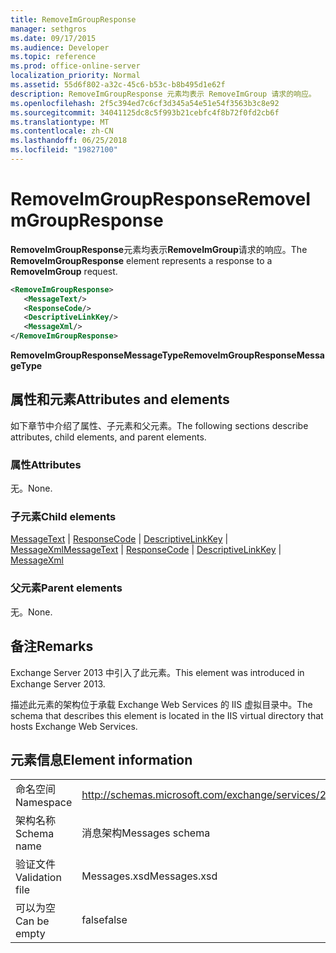 ```yaml
---
title: RemoveImGroupResponse
manager: sethgros
ms.date: 09/17/2015
ms.audience: Developer
ms.topic: reference
ms.prod: office-online-server
localization_priority: Normal
ms.assetid: 55d6f802-a32c-45c6-b53c-b8b495d1e62f
description: RemoveImGroupResponse 元素均表示 RemoveImGroup 请求的响应。
ms.openlocfilehash: 2f5c394ed7c6cf3d345a54e51e54f3563b3c8e92
ms.sourcegitcommit: 34041125dc8c5f993b21cebfc4f8b72f0fd2cb6f
ms.translationtype: MT
ms.contentlocale: zh-CN
ms.lasthandoff: 06/25/2018
ms.locfileid: "19827100"
---
```

# <a name="removeimgroupresponse"></a><span data-ttu-id="553f9-103">RemoveImGroupResponse</span><span class="sxs-lookup"><span data-stu-id="553f9-103">RemoveImGroupResponse</span></span>

<span data-ttu-id="553f9-104">**RemoveImGroupResponse**元素均表示**RemoveImGroup**请求的响应。</span><span class="sxs-lookup"><span data-stu-id="553f9-104">The **RemoveImGroupResponse** element represents a response to a **RemoveImGroup** request.</span></span> 
  
```XML
<RemoveImGroupResponse>
   <MessageText/>
   <ResponseCode/>
   <DescriptiveLinkKey/>
   <MessageXml/>
</RemoveImGroupResponse>
```

 <span data-ttu-id="553f9-105">**RemoveImGroupResponseMessageType**</span><span class="sxs-lookup"><span data-stu-id="553f9-105">**RemoveImGroupResponseMessageType**</span></span>
## <a name="attributes-and-elements"></a><span data-ttu-id="553f9-106">属性和元素</span><span class="sxs-lookup"><span data-stu-id="553f9-106">Attributes and elements</span></span>

<span data-ttu-id="553f9-107">如下章节中介绍了属性、子元素和父元素。</span><span class="sxs-lookup"><span data-stu-id="553f9-107">The following sections describe attributes, child elements, and parent elements.</span></span>
  
### <a name="attributes"></a><span data-ttu-id="553f9-108">属性</span><span class="sxs-lookup"><span data-stu-id="553f9-108">Attributes</span></span>

<span data-ttu-id="553f9-109">无。</span><span class="sxs-lookup"><span data-stu-id="553f9-109">None.</span></span>
  
### <a name="child-elements"></a><span data-ttu-id="553f9-110">子元素</span><span class="sxs-lookup"><span data-stu-id="553f9-110">Child elements</span></span>

<span data-ttu-id="553f9-111">[MessageText](messagetext.md) | [ResponseCode](responsecode.md) | [DescriptiveLinkKey](descriptivelinkkey.md) | [MessageXml](messagexml.md)</span><span class="sxs-lookup"><span data-stu-id="553f9-111">[MessageText](messagetext.md) | [ResponseCode](responsecode.md) | [DescriptiveLinkKey](descriptivelinkkey.md) | [MessageXml](messagexml.md)</span></span>
  
### <a name="parent-elements"></a><span data-ttu-id="553f9-112">父元素</span><span class="sxs-lookup"><span data-stu-id="553f9-112">Parent elements</span></span>

<span data-ttu-id="553f9-113">无。</span><span class="sxs-lookup"><span data-stu-id="553f9-113">None.</span></span>
  
## <a name="remarks"></a><span data-ttu-id="553f9-114">备注</span><span class="sxs-lookup"><span data-stu-id="553f9-114">Remarks</span></span>

<span data-ttu-id="553f9-115">Exchange Server 2013 中引入了此元素。</span><span class="sxs-lookup"><span data-stu-id="553f9-115">This element was introduced in Exchange Server 2013.</span></span>
  
<span data-ttu-id="553f9-116">描述此元素的架构位于承载 Exchange Web Services 的 IIS 虚拟目录中。</span><span class="sxs-lookup"><span data-stu-id="553f9-116">The schema that describes this element is located in the IIS virtual directory that hosts Exchange Web Services.</span></span>
  
## <a name="element-information"></a><span data-ttu-id="553f9-117">元素信息</span><span class="sxs-lookup"><span data-stu-id="553f9-117">Element information</span></span>

|||
|:-----|:-----|
|<span data-ttu-id="553f9-118">命名空间</span><span class="sxs-lookup"><span data-stu-id="553f9-118">Namespace</span></span>  <br/> |http://schemas.microsoft.com/exchange/services/2006/messages  <br/> |
|<span data-ttu-id="553f9-119">架构名称</span><span class="sxs-lookup"><span data-stu-id="553f9-119">Schema name</span></span>  <br/> |<span data-ttu-id="553f9-120">消息架构</span><span class="sxs-lookup"><span data-stu-id="553f9-120">Messages schema</span></span>  <br/> |
|<span data-ttu-id="553f9-121">验证文件</span><span class="sxs-lookup"><span data-stu-id="553f9-121">Validation file</span></span>  <br/> |<span data-ttu-id="553f9-122">Messages.xsd</span><span class="sxs-lookup"><span data-stu-id="553f9-122">Messages.xsd</span></span>  <br/> |
|<span data-ttu-id="553f9-123">可以为空</span><span class="sxs-lookup"><span data-stu-id="553f9-123">Can be empty</span></span>  <br/> |<span data-ttu-id="553f9-124">false</span><span class="sxs-lookup"><span data-stu-id="553f9-124">false</span></span>  <br/> |
   

